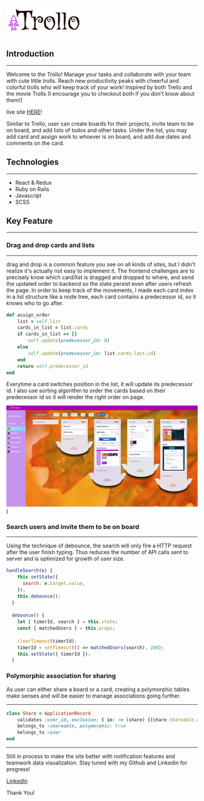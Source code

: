 ![alt text](https://github.com/em0227/Trollo/blob/main/app/assets/images/purple_logo.png?raw=true)

## Introduction

---

Welcome to the Trollo! Manage your tasks and collaborate with your team with cute little trolls. Reach new productivity peaks with cheerful and colorful trolls who will keep track of your work! Inspired by both Trello and the movie Trolls (I encourage you to checkout both if you don't know about them!)

live site [HERE](https://trollo-manage-team-with-trolls.herokuapp.com/#/)!

Similar to Trello, user can create boards for their projects, invite team to be on board, and add lists of todos and other tasks. Under the list, you may add card and assign work to whoever is on board, and add due dates and comments on the card.

## Technologies

---

- React & Redux
- Ruby on Rails
- Javascript
- SCSS

## Key Feature

---

### Drag and drop cards and lists

---

drag and drop is a common feature you see on all kinds of sites, but I didn't realize it's actually not easy to implement it. The frontend challenges are to precisely know which card/list is dragged and dropped to where, and send the updated order to backend so the state persist even after users refresh the page. In order to keep track of the movements, I made each card index in a list structure like a node tree, each card contains a predecessor id, so it knows who to go after.

```ruby
def assign_order
    list = self.list
    cards_in_list = list.cards
    if cards_in_list == []
        self.update(predecessor_id: 0)
    else
        self.update(predecessor_id: list.cards.last.id)
    end
    return self.predecessor_id
end
```

Everytime a card switches position in the list, it will update its predecessor id. I also use sorting algorithm to order the cards based on their predecessor id so it will render the right order on page.

![alt text](https://github.com/em0227/Trollo/blob/main/app/assets/images/drag-and-drop.gif?raw=true))

### Search users and invite them to be on board

---

Using the technique of debounce, the search will only fire a HTTP request after the user finish typing. Thus reduces the number of API calls sent to server and is optimized for growth of user size.

```js
handleSearch(e) {
    this.setState({
      search: e.target.value,
    });
    this.debounce();
  }

  debounce() {
    let { timerId, search } = this.state;
    const { matchedUsers } = this.props;

    clearTimeout(timerId);
    timerId = setTimeout(() => matchedUsers(search), 200);
    this.setState({ timerId });
  }

```

### Polymorphic association for sharing

As user can either share a board or a card, creating a polymorphic tables make senses and will be easier to manage associations going further.

---

```ruby
class Share < ApplicationRecord
    validates :user_id, exclusion: { in: -> (share) {[share.shareable.author.id]}, message: "can't invite themselves"}
    belongs_to :shareable, polymorphic: true
    belongs_to :user
end
```

---

Still in process to make the site better with notification features and teamwork data visualization. Stay tuned with my Github and Linkedin for progress!

[LinkedIn](https://www.linkedin.com/in/emilyawu/)

Thank You!
